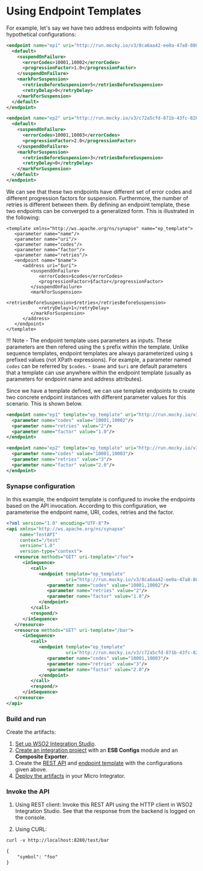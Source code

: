 # Using Endpoint Templates

For example, let's say we have two address endpoints with following hypothetical configurations:

```xml tab='Endpoint 1'
<endpoint name="ep1" uri="http://run.mocky.io/v3/8ca6aa42-ee0a-47a8-8007-e93abbb95b87" xmlns="http://ws.apache.org/ns/synapse">
  <default>
    <suspendOnFailure>
      <errorCodes>10001,10002</errorCodes>
      <progressionFactor>1.0</progressionFactor>
    </suspendOnFailure>
    <markForSuspension>
      <retriesBeforeSuspension>5</retriesBeforeSuspension>
      <retryDelay>0</retryDelay>
    </markForSuspension>
  </default>
</endpoint>
```

```xml tab='Endpoint 2'
<endpoint name="ep2" uri="http://run.mocky.io/v3/c72a5cfd-871b-43fc-8202-54fa18097341" xmlns="http://ws.apache.org/ns/synapse">
  <default>
    <suspendOnFailure>
      <errorCodes>10001,10003</errorCodes>
      <progressionFactor>2.0</progressionFactor>
    </suspendOnFailure>
    <markForSuspension>
      <retriesBeforeSuspension>3</retriesBeforeSuspension>
      <retryDelay>0</retryDelay>
    </markForSuspension>
  </default>
</endpoint>
```

We can see that these two endpoints have different set of error codes and different progression factors for suspension. Furthermore, the number of retries is different between them. By defining an endpoint template, these two endpoints can be converged to a generalized form. This is illustrated in the following:

```
<template xmlns="http://ws.apache.org/ns/synapse" name="ep_template">
   <parameter name="name"/>
   <parameter name="uri"/>
   <parameter name="codes"/>
   <parameter name="factor"/>
   <parameter name="retries"/>
   <endpoint name="$name">
      <address uri="$uri">
         <suspendOnFailure>
            <errorCodes>$codes</errorCodes>
            <progressionFactor>$factor</progressionFactor>
         </suspendOnFailure>
         <markForSuspension>
            <retriesBeforeSuspension>$retries</retriesBeforeSuspension>
            <retryDelay>1</retryDelay>
         </markForSuspension>
      </address>
   </endpoint>
</template>
```

!!! Note
    - The endpoint template uses parameters as inputs. These parameters are then refered using the `$` prefix within the template. Unlike sequence templates, endpoint templates are always parameterized using `$` prefixed values (not XPath expressions). For example, a parameter named `codes` can be referred by `$codes`.
    - `$name` and `$uri` are default parameters that a template can use anywhere within the endpoint template (usually as parameters for endpoint name and address attributes).

Since we have a template defined, we can use template endpoints to create two concrete endpoint instances with different parameter values for this scenario. This is shown below.

``` xml tab='Endpoint 1'
<endpoint name="ep1" template="ep_template" uri="http://run.mocky.io/v3/8ca6aa42-ee0a-47a8-8007-e93abbb95b87">
  <parameter name="codes" value="10001,10002"/>
  <parameter name="retries" value="2"/>
  <parameter name="factor" value="1.0"/>
</endpoint>
```

``` xml tab='Endpoint 2'
<endpoint name="ep2" template="ep_template" uri="http://run.mocky.io/v3/c72a5cfd-871b-43fc-8202-54fa18097341">
  <parameter name="codes" value="10001,10003"/>
  <parameter name="retries" value="3"/>
  <parameter name="factor" value="2.0"/>
</endpoint>
```
### Synapse configuration

In this example, the endpoint template is configured to invoke the endpoints based on the API invocation. According to this configuration, we parameterise the endpoint name, URI, codes, retries and the factor.

```xml tab='REST API'
<?xml version="1.0" encoding="UTF-8"?>
<api xmlns="http://ws.apache.org/ns/synapse"
     name="TestAPI"
     context="/test"
     version="1.0"
     version-type="context">
   <resource methods="GET" uri-template="/foo">
      <inSequence>
         <call>
            <endpoint template="ep_template"
                      uri="http://run.mocky.io/v3/8ca6aa42-ee0a-47a8-8007-e93abbb95b87">
               <parameter name="codes" value="10001,10002"/>
               <parameter name="retries" value="2"/>
               <parameter name="factor" value="1.0"/>
            </endpoint>
         </call>
         <respond/>
      </inSequence>
   </resource>
   <resource methods="GET" uri-template="/bar">
      <inSequence>
         <call>
            <endpoint template="ep_template"
                      uri="http://run.mocky.io/v3/c72a5cfd-871b-43fc-8202-54fa18097341">
               <parameter name="codes" value="10001,10003"/>
               <parameter name="retries" value="3"/>
               <parameter name="factor" value="2.0"/>
            </endpoint>
         </call>
         <respond/>
      </inSequence>
   </resource>
</api>
```

### Build and run

Create the artifacts:

1. [Set up WSO2 Integration Studio](../../../../develop/installing-WSO2-Integration-Studio).
2. [Create an integration project](../../../../develop/create-integration-project) with an <b>ESB Configs</b> module and an <b>Composite Exporter</b>.
3. Create the [REST API](../../../../develop/creating-artifacts/creating-an-api) and [endpoint template](../../../../develop/creating-artifacts/creating-endpoint-templates) with the configurations given above.
4. [Deploy the artifacts](../../../../develop/deploy-artifacts) in your Micro Integrator.

### Invoke the API
1. Using REST client:
Invoke this REST API using the HTTP client in WSO2 Integration Studio.
See that the response from the backend is logged on the console.

2. Using CURL:

``` xml tab='Request'
curl -v http://localhost:8280/test/bar
```

``` xml tab='Response'
{
    "symbol": "foo"
}
```
